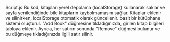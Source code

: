 Script.js  Bu kod, kitapları yerel depolama (localStorage) kullanarak saklar ve sayfa yenilendiğinde bile kitapların kaybolmamasını sağlar. Kitaplar eklenir ve silinirken, localStorage otomatik olarak güncellenir.
basit bir kütüphane sistemi oluşturur. "Add Book" düğmesine tıkladığınızda, girilen kitap bilgileri tabloya eklenir. Ayrıca, her satırın sonunda "Remove" düğmesi bulunur ve bu düğmeye tıkladığınızda ilgili satır silinir.
